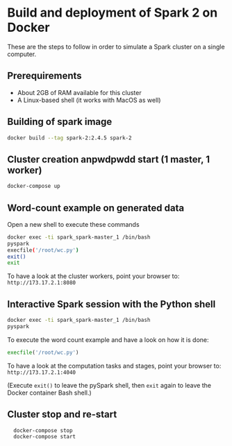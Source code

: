 # Build and deployment of Spark 2 on Docker

These are the steps to follow in order to simulate a Spark cluster on a single computer.


## Prerequirements

* About 2GB of RAM available for this cluster
* A Linux-based shell (it works with MacOS as well)


## Building of spark image

```bash
docker build --tag spark-2:2.4.5 spark-2 
```


## Cluster creation anpwdpwdd start (1 master, 1 worker)

```bash
docker-compose up
```


## Word-count example on generated data

Open a new shell to execute these commands
  
```bash
docker exec -ti spark_spark-master_1 /bin/bash
pyspark
execfile('/root/wc.py')
exit()
exit
```

To have a look at the cluster workers, point your browser to: `http://173.17.2.1:8080`


## Interactive Spark session with the Python shell

```bash
docker exec -ti spark_spark-master_1 /bin/bash
pyspark
```

To execute the word count example and have a look on how it is done:
```python
execfile('/root/wc.py')
```

To have a look at the computation tasks and stages, point your browser
to: `http://173.17.2.1:4040`

(Execute `exit()` to leave the pySpark shell, then `exit` again to leave the Docker container Bash shell.)


## Cluster stop and re-start

```bash
  docker-compose stop
  docker-compose start
```


